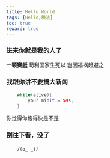 ```yaml
---
title: Hello World
tags: [Hello,膜法]
toc: true
reward: true
---
```

### 进来你就是我的人了

 <b>一颗赛艇</b>
 苟利国家生死以
 岂因福祸趋避之

### 我跟你讲不要搞大新闻

``` java
    while(alive){
        your.minit = 59s;
    }
```
<!-- more -->
你觉得你跑得快是不是

### 别往下看，没了

``` code
    /(o_ _)ﾉ
```
